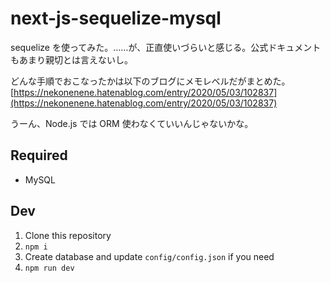 # next-js-sequelize-mysql

sequelize を使ってみた。……が、正直使いづらいと感じる。公式ドキュメントもあまり親切とは言えないし。

どんな手順でおこなったかは以下のブログにメモレベルだがまとめた。  
[https://nekonenene.hatenablog.com/entry/2020/05/03/102837](https://nekonenene.hatenablog.com/entry/2020/05/03/102837)

うーん、Node.js では ORM 使わなくていいんじゃないかな。


## Required

* MySQL


## Dev

1. Clone this repository
2. `npm i`
3. Create database and update `config/config.json` if you need
4. `npm run dev`
